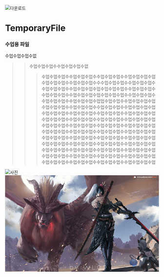 ![다운로드](https://user-images.githubusercontent.com/80081704/110884333-4be28900-8328-11eb-9407-896df46c7eaf.jpg)
# TemporaryFile

### 수업용 파일

수업수업수업수없
>>수업수업수업수수업수업수업수없
>>>수업수업수업수수업수업수업수수업수업수업수수업수업수업수업수업수업수업수수업수업수업수수수업수업수업수수업수업수업수수업수업수업수수업수업수업수업수업수업수업수수업수업수업수수업수업수업수수업수업수업수업수업수업수업수수업수업수업수수업수업수업수수업수업수업수업업수업수업수수업수업수업수업수업수업수업수수업수업수업수수업수업수업수수업수업수업수업수업수업수업수수업수업수업수수업수업수업수수업수업수업수업수업수업수업수수업수업수업수수업수업수업수수업수업수업수업수업수업수업수수업수업수업수수업수업수업수수업수업수업수업수업수업수업수수업수업수업수수업수업수업수수업수업수업수업수업수업수업수수업수업수업수수업수업수업수수업수업수업수업수업수업수업수수업수업수업수수업수업수업수수업수업수업수업수업수업수업수수업수업수업수수업수업수업수수업수업수업수업수업수업수업수수업수업수업수수업수업수업수수업수업수업수업수업수업수업수수업수업수업수수업수업수업수수업수업수업수업

![사진](http://www.bloter.net/wp-content/uploads/2016/08/%EC%8A%A4%EB%A7%88%ED%8A%B8%ED%8F%B0-%EC%82%AC%EC%A7%84.jpg)
![](https://github.com/leeyh565/TemporaryFile/blob/main/%ED%83%9C%EC%98%A4%20%EB%8C%80%20%ED%9B%88%ED%83%80%202.jpg?raw=true)
